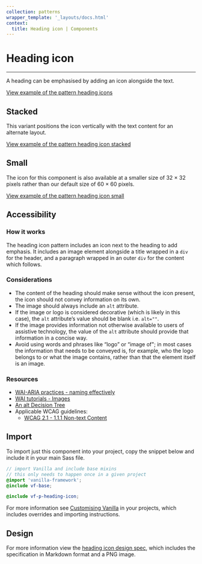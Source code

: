 ```yaml
---
collection: patterns
wrapper_template: '_layouts/docs.html'
context:
  title: Heading icon | Components
---
```


# Heading icon

<hr>

A heading can be emphasised by adding an icon alongside the text.

<div class="embedded-example"><a href="/docs/examples/patterns/heading-icon/heading-icon/" class="js-example">
View example of the pattern heading icons
</a></div>

## Stacked

This variant positions the icon vertically with the text content for an alternate layout.

<div class="embedded-example"><a href="/docs/examples/patterns/heading-icon/heading-icon-stacked/" class="js-example">
View example of the pattern heading icon stacked
</a></div>

## Small

The icon for this component is also available at a smaller size of 32 × 32 pixels rather than our default size of 60 × 60 pixels.

<div class="embedded-example"><a href="/docs/examples/patterns/heading-icon/heading-icon-small/" class="js-example">
View example of the pattern heading icon small
</a></div>

## Accessibility

### How it works

The heading icon pattern includes an icon next to the heading to add emphasis. It includes an image element alongside a title wrapped in a `div` for the header, and a paragraph wrapped in an outer `div` for the content which follows.

### Considerations

- The content of the heading should make sense without the icon present, the icon should not convey information on its own.
- The image should always include an `alt` attribute.
- If the image or logo is considered decorative (which is likely in this case), the `alt` attribute’s value should be blank i.e. `alt=""`.
- If the image provides information not otherwise available to users of assistive technology, the value of the `alt` attribute should provide that information in a concise way.
- Avoid using words and phrases like “logo” or “image of"; in most cases the information that needs to be conveyed is, for example, who the logo belongs to or what the image contains, rather than that the element itself is an image.

### Resources

- [WAI-ARIA practices - naming effectively](https://www.w3.org/TR/wai-aria-practices-1.1/#naming_effectively)
- [WAI tutorials - Images](https://www.w3.org/WAI/tutorials/images/)
- [An alt Decision Tree](https://www.w3.org/WAI/tutorials/images/decision-tree/)
- Applicable WCAG guidelines:
  - [WCAG 2.1 - 1.1.1 Non-text Content](https://www.w3.org/WAI/WCAG21/quickref/?showtechniques=111#non-text-content)

## Import

To import just this component into your project, copy the snippet below and include it in your main Sass file.

```scss
// import Vanilla and include base mixins
// this only needs to happen once in a given project
@import 'vanilla-framework';
@include vf-base;

@include vf-p-heading-icon;
```

For more information see [Customising Vanilla](/docs/customising-vanilla/) in your projects, which includes overrides and importing instructions.

## Design

For more information view the [heading icon design spec](https://github.com/canonical-web-and-design/design-vanilla-framework/tree/main/Heading%20icon), which includes the specification in Markdown format and a PNG image.
